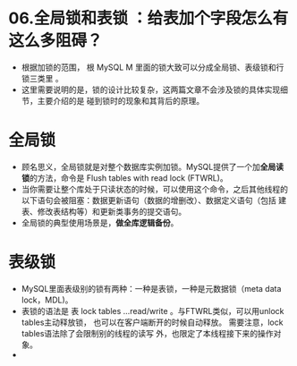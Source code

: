# 06.全局锁和表锁 ：给表加个字段怎么有这么多阻碍？
- 根据加锁的范围， 根 MySQL M 里面的锁大致可以分成全局锁、表级锁和行锁三类里 。
- 这里需要说明的是，锁的设计比较复杂，这两篇文章不会涉及锁的具体实现细节，主要介绍的是 碰到锁时的现象和其背后的原理。




# 全局锁
- 顾名思义，全局锁就是对整个数据库实例加锁。MySQL提供了一个加**全局读锁**的方法，命令是 Flush tables with read lock (FTWRL)。
- 当你需要让整个库处于只读状态的时候，可以使用这个命令，之后其他线程的以下语句会被阻塞：数据更新语句（数据的增删改）、数据定义语句（包括 建表、修改表结构等）和更新类事务的提交语句。
- 全局锁的典型使用场景是，**做全库逻辑备份**。


# 表级锁
- MySQL里面表级别的锁有两种：一种是表锁，一种是元数据锁（meta data lock，MDL)。
- 表锁的语法是 表 lock tables …read/write 。与FTWRL类似，可以用unlock tables主动释放锁， 也可以在客户端断开的时候自动释放。
需要注意，lock tables语法除了会限制别的线程的读写 外，也限定了本线程接下来的操作对象。
- 